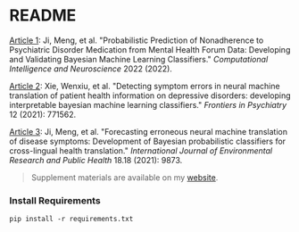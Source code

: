 # README



[Article 1](https://www.hindawi.com/journals/cin/2022/6722321/): Ji, Meng, et al. "Probabilistic Prediction of Nonadherence to Psychiatric Disorder Medication from Mental Health Forum Data: Developing and Validating Bayesian Machine Learning Classifiers." *Computational Intelligence and Neuroscience* 2022 (2022).

[Article 2](https://www.frontiersin.org/articles/10.3389/fpsyt.2021.771562/full): Xie, Wenxiu, et al. "Detecting symptom errors in neural machine translation of patient health information on depressive disorders: developing interpretable bayesian machine learning classifiers." *Frontiers in Psychiatry* 12 (2021): 771562.

[Article 3](https://www.mdpi.com/1660-4601/18/18/9873): Ji, Meng, et al. "Forecasting erroneous neural machine translation of disease symptoms: Development of Bayesian probabilistic classifiers for cross-lingual health translation." *International Journal of Environmental Research and Public Health* 18.18 (2021): 9873.



>   Supplement materials are available on my [website](https://www.epsiotapi.com:20443/share.cgi?ssid=57a0512daf384f59aebc9ba13660a4d8).



### Install Requirements

```shell
pip install -r requirements.txt
```









